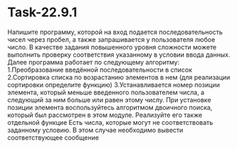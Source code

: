 # Task-22.9.1
Напишите программу, которой на вход подается последовательность чисел через пробел, а также запрашивается у пользователя любое число.
В качестве задания повышенного уровня сложности можете выполнить проверку соответствия указанному в условии ввода данных.
Далее программа работает по следующему алгоритму:
1.Преобразование введённой последовательности в список
2.Сортировка списка по возрастанию элементов в нем (для реализации сортировки определите функцию)
3.Устанавливается номер позиции элемента, который меньше введенного пользователем числа, а следующий за ним больше или равен этому числу.
При установке позиции элемента воспользуйтесь алгоритмом двоичного поиска, который был рассмотрен в этом модуле. Реализуйте его также отдельной функцие 
Есть числа, которые могут не соответствовать заданному условию. В этом случае необходимо вывести соответствующее сообщение
